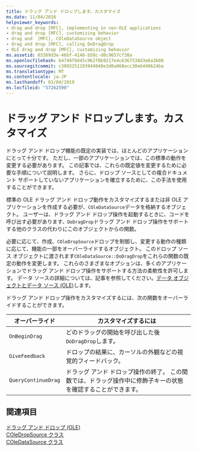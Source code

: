 ```yaml
---
title: ドラッグ アンド ドロップします。カスタマイズ
ms.date: 11/04/2016
helpviewer_keywords:
- drag and drop [MFC], implementing in non-OLE applications
- drag and drop [MFC], customizing behavior
- drag and  [MFC], COleDataSource object
- drag and drop [MFC], calling DoDragDrop
- OLE drag and drop [MFC], customizing behavior
ms.assetid: 03369d3e-46bf-4140-b58c-d0c9657cf38a
ms.openlocfilehash: b4749f8d45c962f8b9217e4c6367538d3e6a3608
ms.sourcegitcommit: c3093251193944840e3d0a068ecc30e6449624ba
ms.translationtype: MT
ms.contentlocale: ja-JP
ms.lasthandoff: 03/04/2019
ms.locfileid: "57262598"
---
```

# <a name="drag-and-drop-customizing"></a>ドラッグ アンド ドロップします。カスタマイズ

ドラッグ アンド ドロップ機能の既定の実装では、ほとんどのアプリケーションにとって十分です。 ただし、一部のアプリケーションでは、この標準の動作を変更する必要があります。 この記事では、これらの既定値を変更するために必要な手順について説明します。 さらに、ドロップ ソースとしての複合ドキュメント サポートしていないアプリケーションを確立するために、この手法を使用することができます。

標準の OLE ドラッグ アンド ドロップ動作をカスタマイズするまたは非 OLE アプリケーションを作成する必要が、`COleDataSource`データを格納するオブジェクト。 ユーザーは、ドラッグ アンド ドロップ操作を起動するときに、コードを呼び出す必要があります、`DoDragDrop`ドラッグ アンド ドロップ操作をサポートする他のクラスの代わりにこのオブジェクトからの関数。

必要に応じて、作成、`COleDropSource`ドロップを制御し、変更する動作の種類に応じて、機能の一部をオーバーライドするオブジェクト。 このドロップ ソース オブジェクトに渡されます`COleDataSource::DoDragDrop`をこれらの関数の既定の動作を変更します。 これらのさまざまなオプションは、多くのアプリケーションでドラッグ アンド ドロップ操作をサポートする方法の柔軟性を許可します。 データ ソースの詳細については、記事を参照してください。[データ オブジェクトとデータ ソース (OLE)](../mfc/data-objects-and-data-sources-ole.md)します。

ドラッグ アンド ドロップ操作をカスタマイズするには、次の関数をオーバーライドすることができます。

|オーバーライド|カスタマイズするには|
|--------------|------------------|
|`OnBeginDrag`|どのドラッグの開始を呼び出した後`DoDragDrop`します。|
|`GiveFeedback`|ドロップの結果に、カーソルの外観などの視覚的フィードバック。|
|`QueryContinueDrag`|ドラッグ アンド ドロップ操作の終了。 この関数では、ドラッグ操作中に修飾子キーの状態を確認することができます。|

## <a name="see-also"></a>関連項目

[ドラッグ アンド ドロップ (OLE)](../mfc/drag-and-drop-ole.md)<br/>
[COleDropSource クラス](../mfc/reference/coledropsource-class.md)<br/>
[COleDataSource クラス](../mfc/reference/coledatasource-class.md)
